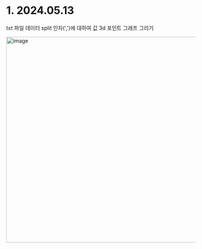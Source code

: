 # 1. 2024.05.13
txt 파일 데이터 split 인자(',')에 대하여 값 3d 포인트 그래프 그리기

<img width="546" alt="image" src="https://github.com/rosedskim/python-3d/assets/25218505/d47a9ecd-2fe1-4962-aa7d-e411b7318566">
